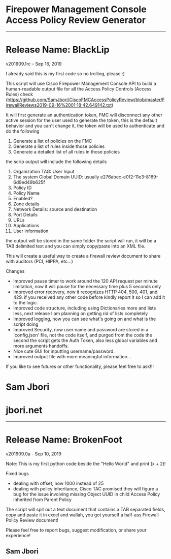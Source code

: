 # Firepower Management Console Access Policy Review Generator
----------------------------------------------------------------------------------------------------------------------------------------
# Release Name: BlackLip
v201909.1rc - Sep 16, 2019

I already said this is my first code so no trolling, please :)

This script will use Cisco Firepower Management Console API to build a human-readable output file for all the Access Policy Controls (Access Rules) check (https://github.com/SamJbori/CiscoFMCAccessPolicyReview/blob/master/FirewallReviews2019-09-16%2001:18:42.649142.txt)

It will first generate an authentication token, FMC will disconnect any other active session for the user used to generate the token, this is the default behavior and you can't change it, the token will be used to authenticate and do the following

1. Generate a list of policies on the FMC
2. Generate a list of rules inside those policies
3. Generate a detailed list of all rules in those policies

the scrip output will include the following details
1. Organization TAG: User Input
2. The system Global Domain UUID: usually e276abec-e0f2-11e3-8169-6d9ed49b625f
3. Policy ID
4. Policy Name
5. Enabled?
6. Zone details
7. Network Details: source and destination
8. Port Details
9. URLs
10. Applications
11. User information

the output will be stored in the same folder the script will run, it will be a TAB delimited text and you can simply copy/paste into an XML file.

This will create a useful way to create a firewall review document to share with auditors (PCI, HIPPA, etc...)



Changes
* Improved pause timer to work around the 120 API request per minute limitation, now it will pause for the necessary time plus 5 seconds only
* Improved error recovery, now it recognizes HTTP 404, 500, 401, and 429. if you received any other code before kindly report it so I can add it to the logic.
* Improved code structure, including using Dictionaries more and lists less, next release I am planning on getting rid of lists completely
* Improved logging, now you can see what's going on and what is the script doing
* Improved Security, now user name and password are stored in a 'config.json' file, not the code itself, and purged from the code the second the script gets the Auth Token, also less global variables and more arguments handoffs.
* Nice cute GUI for inputting username/password.
* Improved output file with more meaningful information...


If you like to see futures or other functionality, please feel free to ask!!!


# Sam Jbori 
# jbori.net
----------------------------------------------------------------------------------------------------------------------------------------

# Release Name: BrokenFoot
v201909.0a - Sep 10, 2019

Note: This is my first python code beside the "Hello World" and print (x + 2)!



Fixed bugs
* dealing with offset, now 1000 instead of 25
* dealing with policy inheritance, Cisco TAC promised they will figure a bug for the issue involving missing Object UUID in child Access Policy inherited from Parent Policy

The script will spit out a text document that contains a TAB separated fields, copy and paste it in excel and wallah, you got yourself a half-ass Firewall Policy Review document!


Please feel free to report bugs, suggest modification, or share your experience!


Sam Jbori
-------------------------------------------------------------------------------------------------------------------------------
